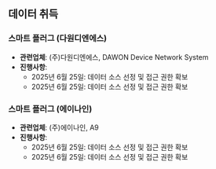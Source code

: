 ## 데이터 취득
### 스마트 플러그 (다원디엔에스)
- **관련업체**: (주)다원디엔에스, DAWON Device Network System
- **진행사항**:
  - 2025년 6월 25일: 데이터 소스 선정 및 접근 권한 확보
  - 2025년 6월 25일: 데이터 소스 선정 및 접근 권한 확보


### 스마트 플러그 (에이나인)
- **관련업체**: (주)에이나인, A9
- **진행사항**:
  - 2025년 6월 25일: 데이터 소스 선정 및 접근 권한 확보
  - 2025년 6월 25일: 데이터 소스 선정 및 접근 권한 확보
